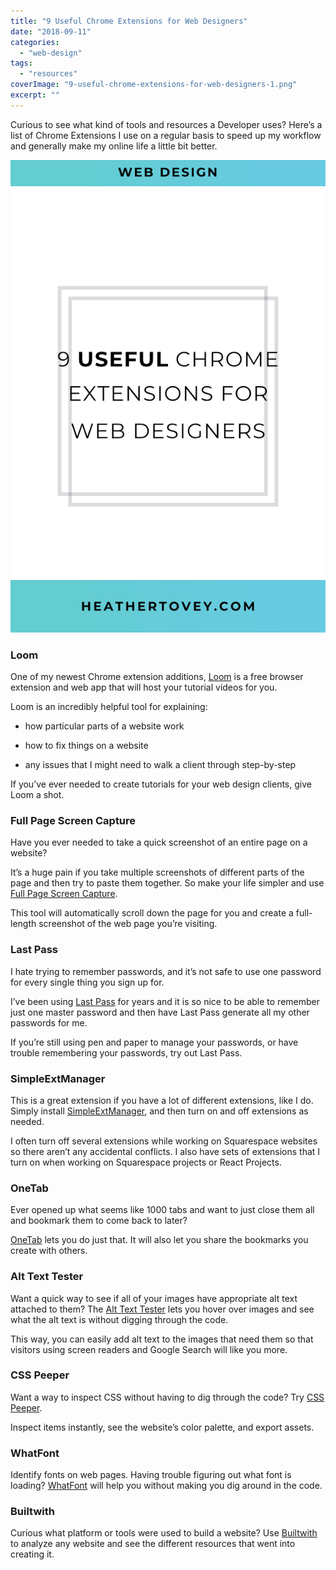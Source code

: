 ```yaml
---
title: "9 Useful Chrome Extensions for Web Designers"
date: "2018-09-11"
categories: 
  - "web-design"
tags: 
  - "resources"
coverImage: "9-useful-chrome-extensions-for-web-designers-1.png"
excerpt: ""
---
```


Curious to see what kind of tools and resources a Developer uses? Here’s a list of Chrome Extensions I use on a regular basis to speed up my workflow and generally make my online life a little bit better.

![ 9 Useful Chrome Extensions for Web Designers ](./images/9-useful-chrome-extensions-for-web-designers.png)

### Loom

One of my newest Chrome extension additions, [Loom](https://www.useloom.com/) is a free browser extension and web app that will host your tutorial videos for you.

Loom is an incredibly helpful tool for explaining:

- how particular parts of a website work
    
- how to fix things on a website
    
- any issues that I might need to walk a client through step-by-step
    

If you’ve ever needed to create tutorials for your web design clients, give Loom a shot.

### Full Page Screen Capture

Have you ever needed to take a quick screenshot of an entire page on a website?

It’s a huge pain if you take multiple screenshots of different parts of the page and then try to paste them together. So make your life simpler and use [Full Page Screen Capture](https://chrome.google.com/webstore/detail/full-page-screen-capture/fdpohaocaechififmbbbbbknoalclacl?hl=en).

This tool will automatically scroll down the page for you and create a full-length screenshot of the web page you’re visiting.

### Last Pass

I hate trying to remember passwords, and it’s not safe to use one password for every single thing you sign up for.

I’ve been using [Last Pass](https://www.lastpass.com/) for years and it is so nice to be able to remember just one master password and then have Last Pass generate all my other passwords for me.

If you’re still using pen and paper to manage your passwords, or have trouble remembering your passwords, try out Last Pass.

### SimpleExtManager

This is a great extension if you have a lot of different extensions, like I do. Simply install [SimpleExtManager](https://chrome.google.com/webstore/detail/simpleextmanager/kniehgiejgnnpgojkdhhjbgbllnfkfdk?hl=en), and then turn on and off extensions as needed.

I often turn off several extensions while working on Squarespace websites so there aren’t any accidental conflicts. I also have sets of extensions that I turn on when working on Squarespace projects or React Projects.

### OneTab

Ever opened up what seems like 1000 tabs and want to just close them all and bookmark them to come back to later?

[OneTab](https://chrome.google.com/webstore/detail/onetab/chphlpgkkbolifaimnlloiipkdnihall) lets you do just that. It will also let you share the bookmarks you create with others.

### Alt Text Tester

Want a quick way to see if all of your images have appropriate alt text attached to them? The [Alt Text Tester](https://chrome.google.com/webstore/detail/alt-text-tester/koldhcllpbdfcdpfpbldbicbgddglodk?hl=en) lets you hover over images and see what the alt text is without digging through the code.

This way, you can easily add alt text to the images that need them so that visitors using screen readers and Google Search will like you more.

### CSS Peeper

Want a way to inspect CSS without having to dig through the code? Try [CSS Peeper](https://chrome.google.com/webstore/detail/css-peeper/mbnbehikldjhnfehhnaidhjhoofhpehk?hl=en).

Inspect items instantly, see the website’s color palette, and export assets.

### WhatFont

Identify fonts on web pages. Having trouble figuring out what font is loading? [WhatFont](https://chrome.google.com/webstore/detail/whatfont/jabopobgcpjmedljpbcaablpmlmfcogm) will help you without making you dig around in the code.

### Builtwith

Curious what platform or tools were used to build a website? Use [Builtwith](https://chrome.google.com/webstore/detail/builtwith-technology-prof/dapjbgnjinbpoindlpdmhochffioedbn?hl=en) to analyze any website and see the different resources that went into creating it.